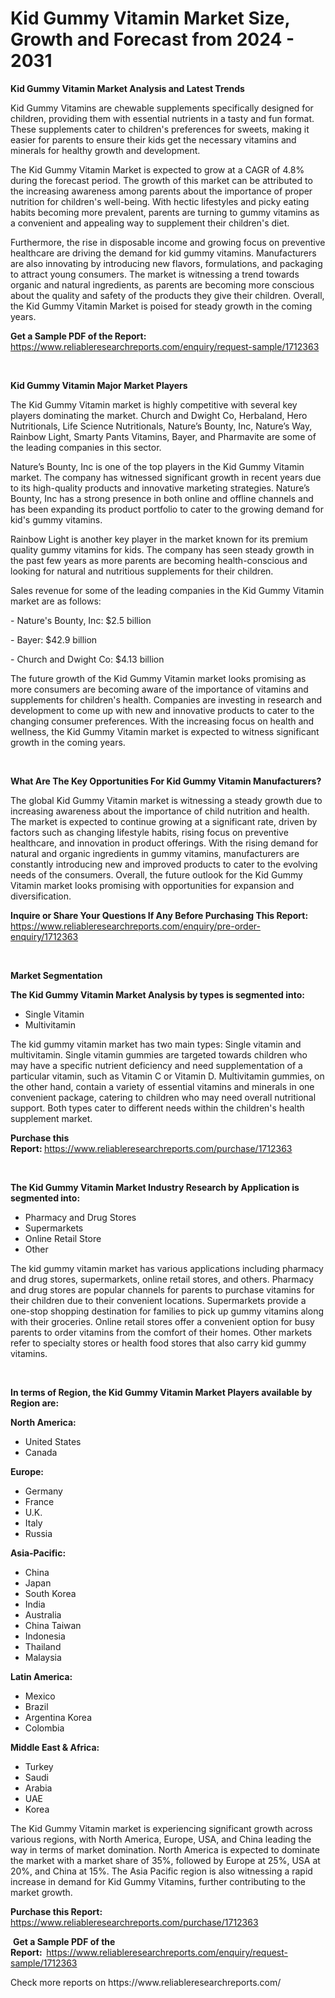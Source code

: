 <p><h1>Kid Gummy Vitamin Market Size, Growth and Forecast from 2024 - 2031</h1></p><p><strong>Kid Gummy Vitamin Market Analysis and Latest Trends</strong></p>
<p><p>Kid Gummy Vitamins are chewable supplements specifically designed for children, providing them with essential nutrients in a tasty and fun format. These supplements cater to children's preferences for sweets, making it easier for parents to ensure their kids get the necessary vitamins and minerals for healthy growth and development.</p><p>The Kid Gummy Vitamin Market is expected to grow at a CAGR of 4.8% during the forecast period. The growth of this market can be attributed to the increasing awareness among parents about the importance of proper nutrition for children's well-being. With hectic lifestyles and picky eating habits becoming more prevalent, parents are turning to gummy vitamins as a convenient and appealing way to supplement their children's diet.</p><p>Furthermore, the rise in disposable income and growing focus on preventive healthcare are driving the demand for kid gummy vitamins. Manufacturers are also innovating by introducing new flavors, formulations, and packaging to attract young consumers. The market is witnessing a trend towards organic and natural ingredients, as parents are becoming more conscious about the quality and safety of the products they give their children. Overall, the Kid Gummy Vitamin Market is poised for steady growth in the coming years.</p></p>
<p><strong>Get a Sample PDF of the Report:&nbsp;</strong> <a href="https://www.reliableresearchreports.com/enquiry/request-sample/1712363">https://www.reliableresearchreports.com/enquiry/request-sample/1712363</a></p>
<p>&nbsp;</p>
<p><strong>Kid Gummy Vitamin Major Market Players</strong></p>
<p><p>The Kid Gummy Vitamin market is highly competitive with several key players dominating the market. Church and Dwight Co, Herbaland, Hero Nutritionals, Life Science Nutritionals, Nature’s Bounty, Inc, Nature’s Way, Rainbow Light, Smarty Pants Vitamins, Bayer, and Pharmavite are some of the leading companies in this sector.</p><p>Nature’s Bounty, Inc is one of the top players in the Kid Gummy Vitamin market. The company has witnessed significant growth in recent years due to its high-quality products and innovative marketing strategies. Nature’s Bounty, Inc has a strong presence in both online and offline channels and has been expanding its product portfolio to cater to the growing demand for kid's gummy vitamins.</p><p>Rainbow Light is another key player in the market known for its premium quality gummy vitamins for kids. The company has seen steady growth in the past few years as more parents are becoming health-conscious and looking for natural and nutritious supplements for their children.</p><p>Sales revenue for some of the leading companies in the Kid Gummy Vitamin market are as follows:</p><p>- Nature's Bounty, Inc: $2.5 billion</p><p>- Bayer: $42.9 billion</p><p>- Church and Dwight Co: $4.13 billion</p><p>The future growth of the Kid Gummy Vitamin market looks promising as more consumers are becoming aware of the importance of vitamins and supplements for children's health. Companies are investing in research and development to come up with new and innovative products to cater to the changing consumer preferences. With the increasing focus on health and wellness, the Kid Gummy Vitamin market is expected to witness significant growth in the coming years.</p></p>
<p>&nbsp;</p>
<p><strong>What Are The Key Opportunities For Kid Gummy Vitamin Manufacturers?</strong></p>
<p><p>The global Kid Gummy Vitamin market is witnessing a steady growth due to increasing awareness about the importance of child nutrition and health. The market is expected to continue growing at a significant rate, driven by factors such as changing lifestyle habits, rising focus on preventive healthcare, and innovation in product offerings. With the rising demand for natural and organic ingredients in gummy vitamins, manufacturers are constantly introducing new and improved products to cater to the evolving needs of the consumers. Overall, the future outlook for the Kid Gummy Vitamin market looks promising with opportunities for expansion and diversification.</p></p>
<p><strong>Inquire or Share Your Questions If Any Before Purchasing This Report:</strong> <a href="https://www.reliableresearchreports.com/enquiry/pre-order-enquiry/1712363">https://www.reliableresearchreports.com/enquiry/pre-order-enquiry/1712363</a></p>
<p>&nbsp;</p>
<p><strong>Market Segmentation</strong></p>
<p><strong>The Kid Gummy Vitamin Market Analysis by types is segmented into:</strong></p>
<p><ul><li>Single Vitamin</li><li>Multivitamin</li></ul></p>
<p><p>The kid gummy vitamin market has two main types: Single vitamin and multivitamin. Single vitamin gummies are targeted towards children who may have a specific nutrient deficiency and need supplementation of a particular vitamin, such as Vitamin C or Vitamin D. Multivitamin gummies, on the other hand, contain a variety of essential vitamins and minerals in one convenient package, catering to children who may need overall nutritional support. Both types cater to different needs within the children's health supplement market.</p></p>
<p><strong>Purchase this Report:&nbsp;</strong><a href="https://www.reliableresearchreports.com/purchase/1712363">https://www.reliableresearchreports.com/purchase/1712363</a></p>
<p>&nbsp;</p>
<p><strong>The Kid Gummy Vitamin Market Industry Research by Application is segmented into:</strong></p>
<p><ul><li>Pharmacy and Drug Stores</li><li>Supermarkets</li><li>Online Retail Store</li><li>Other</li></ul></p>
<p><p>The kid gummy vitamin market has various applications including pharmacy and drug stores, supermarkets, online retail stores, and others. Pharmacy and drug stores are popular channels for parents to purchase vitamins for their children due to their convenient locations. Supermarkets provide a one-stop shopping destination for families to pick up gummy vitamins along with their groceries. Online retail stores offer a convenient option for busy parents to order vitamins from the comfort of their homes. Other markets refer to specialty stores or health food stores that also carry kid gummy vitamins.</p></p>
<p>&nbsp;</p>
<p><strong>In terms of Region, the Kid Gummy Vitamin Market Players available by Region are:</strong></p>
<p>
    <p> <strong> North America: </strong>
        <ul>
            <li>United States</li>
            <li>Canada</li>
        </ul>
        </p> 
    <p> <strong> Europe: </strong>
        <ul>
            <li>Germany</li>
            <li>France</li>
            <li>U.K.</li>
            <li>Italy</li>
            <li>Russia</li>
        </ul>
        </p> 
    <p> <strong> Asia-Pacific: </strong>
        <ul>
            <li>China</li>
            <li>Japan</li>
            <li>South Korea</li>
            <li>India</li>
            <li>Australia</li>
            <li>China Taiwan</li>
            <li>Indonesia</li>
            <li>Thailand</li>
            <li>Malaysia</li>
        </ul>
        </p> 
    <p> <strong> Latin America: </strong>
        <ul>
            <li>Mexico</li>
            <li>Brazil</li>
            <li>Argentina Korea</li>
            <li>Colombia</li>
        </ul>
        </p> 
    <p> <strong> Middle East & Africa: </strong>
        <ul>
            <li>Turkey</li>
            <li>Saudi</li>
            <li>Arabia</li>
            <li>UAE</li>
            <li>Korea</li>
        </ul>
    </p>
    </p>
<p><p>The Kid Gummy Vitamin market is experiencing significant growth across various regions, with North America, Europe, USA, and China leading the way in terms of market domination. North America is expected to dominate the market with a market share of 35%, followed by Europe at 25%, USA at 20%, and China at 15%. The Asia Pacific region is also witnessing a rapid increase in demand for Kid Gummy Vitamins, further contributing to the market growth.</p></p>
<p><strong>Purchase this Report: </strong><a href="https://www.reliableresearchreports.com/purchase/1712363">https://www.reliableresearchreports.com/purchase/1712363</a></p>
<p>&nbsp;<strong>Get a Sample PDF of the Report:&nbsp;&nbsp;</strong><a href="https://www.reliableresearchreports.com/enquiry/request-sample/1712363">https://www.reliableresearchreports.com/enquiry/request-sample/1712363</a></p>
<p><strong></strong></p>
<p>Check more reports on https://www.reliableresearchreports.com/</p>